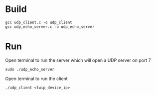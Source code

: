 # Build

```
gcc udp_client.c -o udp_client
gcc udp_echo_server.c -o udp_echo_server

```

# Run

Open terminal to run the server which will open a UDP server on port 7

```
sudo ./udp_echo_server
```

Open terminal to run the client

```
./udp_client <lwip_device_ip>
```
